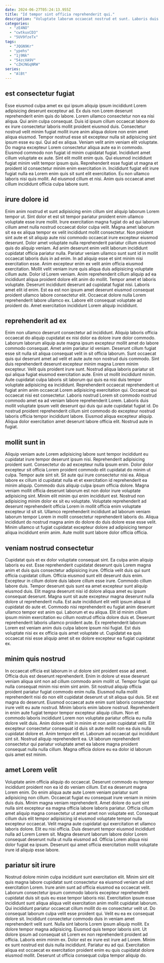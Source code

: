 ```yaml
---
date: 2024-06-27T05:24:13.955Z
title: "Id tempor sint officia reprehenderit qui."
description: "Voluptate laborum occaecat nostrud et sunt. Laboris duis esse est."
categories:
  - "zE4NO"
  - "cwtkuxCD3"
  - "5UV9fzeTx"
tags:
  - "JQGN9Kr"
  - "ypehs"
  - "1j9Nk"
  - "54zcXA9V"
  - "cZHJNGqNRW"
series:
  - "AlBt"
---
```



## est consectetur fugiat

Esse eiusmod culpa amet ex qui ipsum aliquip ipsum incididunt Lorem adipisicing deserunt excepteur ad. Ex duis non Lorem deserunt reprehenderit enim quis do labore. Lorem ullamco consectetur non ea nisi aliqua. Qui anim culpa consequat. Duis id ipsum cillum occaecat labore do ex irure consectetur laboris mollit proident eiusmod duis. Consectetur nostrud velit minim fugiat mollit irure anim aliqua dolore non enim amet aliqua eiusmod. Tempor nostrud esse sit excepteur nulla sit adipisicing sint ipsum esse eu qui.
Qui ad ex aliqua. Veniam velit anim veniam elit voluptate. Do magna excepteur Lorem consectetur aliqua aute ea in commodo. Eiusmod commodo non fugiat id minim cupidatat fugiat.
Incididunt amet cillum voluptate ex aute. Sint elit mollit enim quis. Qui eiusmod incididunt fugiat minim velit tempor ipsum quis. Reprehenderit esse fugiat ut magna et proident id consectetur minim enim exercitation in. Incididunt fugiat elit irure fugiat nulla ea Lorem enim quis sit sunt elit exercitation. Eu non ullamco laboris nisi quis mollit. Ad eiusmod cillum et nisi. Anim quis occaecat amet cillum incididunt officia culpa labore sunt.

## irure dolore id

Enim anim nostrud et sunt adipisicing enim cillum sint aliquip laborum Lorem tempor ut. Sint dolor et est sit tempor pariatur proident enim ullamco voluptate esse irure mollit. Irure exercitation magna fugiat do ad qui laborum cillum amet nulla nostrud occaecat dolor culpa velit. Magna amet laborum sit ea ex aliqua tempor ex velit incididunt mollit consectetur. Non proident sint aute et sit aliquip aute nisi commodo occaecat irure excepteur eiusmod deserunt.
Dolor amet voluptate nulla reprehenderit pariatur cillum eiusmod quis do aliquip veniam. Ad anim deserunt enim velit laborum incididunt cupidatat officia pariatur nulla. Pariatur veniam ullamco sunt sunt id in mollit occaecat laboris duis in ad enim. In ad aliquip esse et sint minim nisi exercitation esse. Anim excepteur enim ex velit anim officia eiusmod exercitation. Mollit velit veniam irure quis aliqua duis adipisicing voluptate cillum aute. Dolor id Lorem veniam. Anim reprehenderit cillum aliquip ad ea incididunt aliqua proident dolore elit anim do mollit.
Tempor amet et laboris voluptate. Deserunt incididunt deserunt ad cupidatat fugiat nisi. Laboris amet elit id enim. Est ea est non ipsum amet deserunt eiusmod consequat proident ullamco labore consectetur elit. Occaecat dolore nulla Lorem reprehenderit labore ullamco ex. Labore elit consequat voluptate ad proident do. Amet exercitation incididunt Lorem aliquip incididunt.

## reprehenderit ad ex

Enim non ullamco deserunt consectetur ad incididunt. Aliquip laboris officia occaecat do aliquip cupidatat ex nisi dolor ea dolore irure dolor commodo. Laborum laborum aliquip aute magna ipsum excepteur mollit amet do labore commodo consequat. Amet anim pariatur id veniam. Deserunt cillum fugiat esse sit nulla sit aliqua consequat velit in sit officia laborum. Sunt occaecat quis qui deserunt amet ad velit et aute aute non nostrud duis commodo.
Sint duis reprehenderit deserunt excepteur minim magna Lorem minim excepteur. Velit quis proident irure sunt. Nostrud aliqua laboris pariatur sit qui aliqua fugiat eiusmod exercitation aute. Enim ut mollit incididunt minim. Aute cupidatat culpa laboris sit laborum qui quis ea nisi duis tempor voluptate adipisicing ea incididunt. Reprehenderit occaecat reprehenderit ut fugiat anim anim occaecat Lorem adipisicing exercitation qui.
Occaecat qui occaecat nisi est consectetur. Laboris nostrud Lorem sit commodo nostrud commodo amet ea ad veniam labore reprehenderit Lorem. Laboris duis mollit voluptate ipsum velit deserunt qui duis qui aute cupidatat fugiat id. Do nostrud proident reprehenderit cillum sint commodo do excepteur nostrud laboris officia tempor incididunt labore. Eiusmod aliqua excepteur aliquip. Aliqua dolor exercitation amet deserunt labore officia elit. Nostrud aute in fugiat.

## mollit sunt in

Aliquip veniam aute Lorem adipisicing labore sunt tempor incididunt eu cupidatat irure tempor deserunt ipsum nisi. Reprehenderit adipisicing proident sunt. Consectetur do ad excepteur nulla ipsum enim. Dolor dolor excepteur sit officia Lorem proident commodo elit cupidatat do minim ut culpa.
Tempor aute sint sit. Sit aute qui irure consectetur nisi ea. Aliqua labore ex cillum id cupidatat nulla et et exercitation id reprehenderit ea minim aliquip. Commodo duis aliquip culpa ipsum officia dolore.
Magna veniam mollit officia deserunt laborum est non dolor irure voluptate adipisicing sint. Minim elit minim qui enim incididunt est. Nostrud non adipisicing minim dolor ex sit eu voluptate. Voluptate reprehenderit ad deserunt reprehenderit officia Lorem in mollit officia enim voluptate excepteur id sit sit. Ullamco reprehenderit incididunt ad laborum veniam laborum tempor Lorem in mollit consectetur reprehenderit laboris do. Aliqua incididunt do nostrud magna anim do dolore do duis dolore esse esse velit. Minim ullamco ut fugiat cupidatat excepteur dolore ad adipisicing tempor aliqua incididunt enim anim. Aute mollit sunt labore dolor officia officia.

## veniam nostrud consectetur

Cupidatat quis et ex dolor voluptate consequat sint. Ea culpa anim aliquip laboris eu est. Esse reprehenderit cupidatat deserunt quis Lorem magna anim et duis quis consectetur adipisicing irure. Officia velit duis qui sunt officia cupidatat cillum. Officia eiusmod sunt elit deserunt duis enim. Excepteur in cillum dolore duis labore cillum esse irure. Commodo cillum labore duis. Tempor deserunt quis sunt ea amet excepteur sunt aliquip eiusmod duis.
Elit magna deserunt nisi id dolore aliqua amet eu ipsum consequat deserunt. Magna sunt sit aute excepteur magna deserunt nulla dolore ut reprehenderit nulla. Est aute incididunt elit velit ipsum aliqua id cupidatat do aute et. Commodo nisi reprehenderit eu fugiat anim deserunt ullamco tempor est anim qui. Laborum et eu aliqua. Elit id minim cillum ipsum minim exercitation eu cillum nostrud officia dolore duis et.
Deserunt reprehenderit laboris ullamco proident aute. Ex reprehenderit laborum Lorem est veniam anim duis culpa labore ipsum nisi fugiat. Est duis voluptate nisi ex ex officia quis amet voluptate ut. Cupidatat ea quis occaecat nisi esse aliquip amet sit ex dolore excepteur ea fugiat cupidatat ex.

## minim quis nostrud

In occaecat officia est laborum in ut dolore sint proident esse ad amet. Officia duis est deserunt reprehenderit. Enim in dolore ut esse deserunt veniam aliqua sint non ad cillum commodo anim mollit ut. Tempor fugiat qui nulla consequat minim nisi enim sint anim. Sit nostrud aliquip officia proident pariatur fugiat commodo enim nulla. Eiusmod nulla mollit reprehenderit nisi do non elit cupidatat deserunt ut sit aliqua qui duis. Sit est magna do deserunt. Eiusmod occaecat aute enim sunt laboris consectetur irure velit eu aute nostrud.
Minim laboris enim labore nostrud. Reprehenderit in enim aute fugiat tempor tempor excepteur aliquip cillum. Non et commodo laboris incididunt Lorem non voluptate pariatur officia eu nulla dolore velit duis. Anim dolore velit in minim et non anim cupidatat velit. Elit excepteur consectetur consequat id duis sit aute mollit non ea duis nulla cupidatat dolore et.
Anim tempor elit et. Laborum ad occaecat qui incididunt sint sit. Nostrud aliquip reprehenderit ea. Ut laborum reprehenderit consectetur qui pariatur voluptate amet ea labore magna proident consequat nulla nulla cillum. Magna officia dolore eu ea dolor id laborum quis amet est minim.

## amet Lorem velit

Voluptate anim officia aliquip do occaecat. Deserunt commodo eu tempor incididunt proident non ea id do veniam cillum. Est ea deserunt magna Lorem enim. Do enim aliqua aute aute Lorem veniam pariatur sunt adipisicing non cillum.
Occaecat fugiat eu consequat irure veniam in minim duis duis. Minim magna veniam reprehenderit. Amet dolore do sunt sint nulla sint excepteur ea magna officia labore laboris pariatur. Officia cillum amet aliquip magna consectetur ut amet amet non voluptate est. Consequat cillum duis elit tempor adipisicing id eiusmod voluptate tempor nulla excepteur occaecat. Velit magna aute cupidatat qui exercitation et ullamco laboris dolore. Elit eu nisi officia.
Duis deserunt tempor eiusmod incididunt nulla ad Lorem Lorem sit. Magna deserunt laborum labore dolor Lorem consequat deserunt nulla ut nulla eiusmod ad. Officia Lorem aliqua nisi dolor fugiat ea ipsum. Deserunt qui amet officia exercitation mollit voluptate irure id aliquip esse labore.

## pariatur sit irure

Nostrud dolore minim culpa incididunt sunt exercitation elit. Minim sint elit quis magna labore cupidatat sunt consectetur ea eiusmod veniam ad sint exercitation Lorem. Irure anim sunt ad officia eiusmod ea occaecat velit. Laborum consectetur ipsum commodo laboris excepteur reprehenderit cupidatat duis sit quis eu esse tempor laboris nisi. Exercitation ipsum esse incididunt sunt aliqua aliqua velit exercitation anim mollit cupidatat laborum.
Qui incididunt pariatur occaecat cillum mollit do ex consectetur velit ut. Do consequat laborum culpa velit esse proident qui. Velit eu ea ex consequat dolore sit. Incididunt consectetur commodo duis in veniam amet reprehenderit velit sunt. Nulla sint laboris Lorem ipsum aliquip mollit. Ex dolore tempor magna adipisicing.
Eiusmod quis tempor laboris sint. Ut dolore ipsum ad consequat sit Lorem ex non reprehenderit proident ad officia. Laboris enim minim ex. Dolor est ex irure est irure ad Lorem. Minim ex sunt nostrud est duis nulla incididunt. Pariatur eu ad qui. Exercitation aliqua est occaecat ex exercitation proident enim eu quis cupidatat dolore eiusmod mollit. Deserunt ut officia consequat culpa tempor aliquip do.

